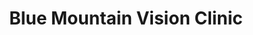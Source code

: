 ---
title: "Blue Mountain Vision Clinic"
url: /walla-walla/blue-mountain-vision-clinic/
shop: Optiker
---